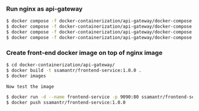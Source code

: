 ### Run nginx as api-gateway
```bash
$ docker compose -f docker-containerization/api-gateway/docker-compose.yaml up
$ docker compose -f docker-containerization/api-gateway/docker-compose.yaml ps
$ docker compose -f docker-containerization/api-gateway/docker-compose.yaml stop
$ docker compose -f docker-containerization/api-gateway/docker-compose.yaml down
```

### Create front-end docker image on top of nginx image
```bash
$ cd docker-containerization/api-gateway/
$ docker build -t ssamantr/frontend-service:1.0.0 .
$ docker images
```
`Now test the image`

```bash
$ docker run -d --name frontend-service -p 9090:80 ssamantr/frontend-service:1.0.0
$ docker push ssamantr/frontend-service:1.0.0
```